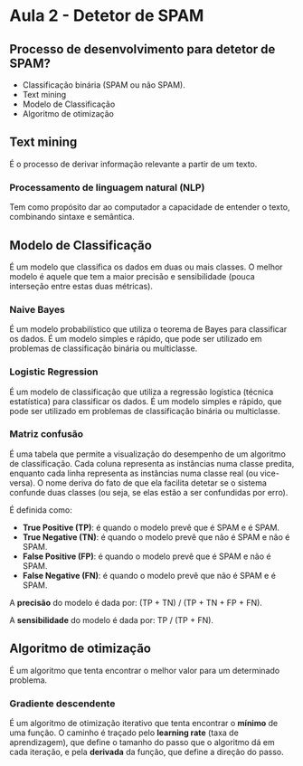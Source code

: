 # Aula 2 - Detetor de SPAM

## Processo de desenvolvimento para detetor de SPAM?
 - Classificação binária (SPAM ou não SPAM).
 - Text mining
 - Modelo de Classificação
 - Algoritmo de otimização

## Text mining
É o processo de derivar informação relevante a partir de um texto.

### Processamento de linguagem natural (NLP)
Tem como propósito dar ao computador a capacidade de entender o texto, combinando sintaxe e semântica.

## Modelo de Classificação
É um modelo que classifica os dados em duas ou mais classes. O melhor modelo é aquele que tem a maior precisão e sensibilidade (pouca interseção entre estas duas métricas).

### Naive Bayes
É um modelo probabilístico que utiliza o teorema de Bayes para classificar os dados. É um modelo simples e rápido, que pode ser utilizado em problemas de classificação binária ou multiclasse.

### Logistic Regression
É um modelo de classificação que utiliza a regressão logística (técnica estatística) para classificar os dados. É um modelo simples e rápido, que pode ser utilizado em problemas de classificação binária ou multiclasse.

### Matriz confusão
É uma tabela que permite a visualização do desempenho de um algoritmo de classificação. Cada coluna representa as instâncias numa classe predita, enquanto cada linha representa as instâncias numa classe real (ou vice-versa). O nome deriva do fato de que ela facilita detetar se o sistema confunde duas classes (ou seja, se elas estão a ser confundidas por erro).

É definida como:
 - **True Positive (TP)**: é quando o modelo prevê que é SPAM e é SPAM.
 - **True Negative (TN)**: é quando o modelo prevê que não é SPAM e não é SPAM.
 - **False Positive (FP)**: é quando o modelo prevê que é SPAM e não é SPAM.
 - **False Negative (FN)**: é quando o modelo prevê que não é SPAM e é SPAM.

A **precisão** do modelo é dada por: (TP + TN) / (TP + TN + FP + FN).

A **sensibilidade** do modelo é dada por: TP / (TP + FN).


## Algoritmo de otimização
É um algoritmo que tenta encontrar o melhor valor para um determinado problema.

### Gradiente descendente
É um algoritmo de otimização iterativo que tenta encontrar o **mínimo** de uma função. O caminho é traçado pelo **learning rate** (taxa de aprendizagem), que define o tamanho do passo que o algoritmo dá em cada iteração, e pela **derivada** da função, que define a direção do passo.